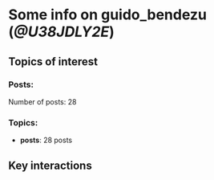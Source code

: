 # Some info on guido_bendezu (_@U38JDLY2E_)


## Topics of interest

### Posts: 

Number of posts: 28

### Topics:

* __posts__: 28 posts

## Key interactions 

